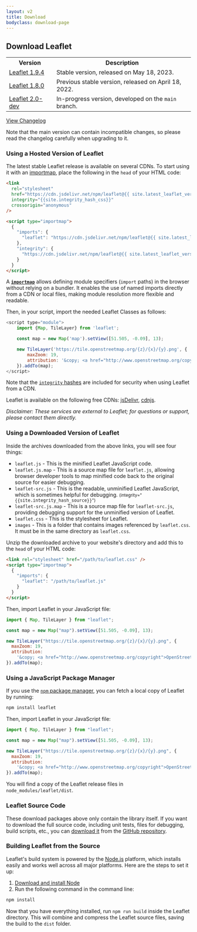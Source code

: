```yaml
---
layout: v2
title: Download
bodyclass: download-page
---
```


## Download Leaflet

<table>
	<tr>
		<th>Version</th>
		<th>Description</th>
	</tr>
	<tr>
		<td><a href="https://leafletjs-cdn.s3.amazonaws.com/content/leaflet/v1.9.4/leaflet.zip">Leaflet 1.9.4</a></td>
		<td>Stable version, released on May 18, 2023.</td>
	</tr>
	<tr>
		<td><a href="https://leafletjs-cdn.s3.amazonaws.com/content/leaflet/v1.8.0/leaflet.zip">Leaflet 1.8.0</a></td>
		<td>Previous stable version, released on April 18, 2022.</td>
	</tr>
	<tr>
		<td><a href="https://leafletjs-cdn.s3.amazonaws.com/content/leaflet/main/leaflet.zip">Leaflet 2.0-dev</a></td>
		<td>In-progress version, developed on the <code>main</code> branch.</td>
	</tr>
</table>

[View Changelog](https://github.com/Leaflet/Leaflet/blob/main/CHANGELOG.md)

Note that the main version can contain incompatible changes,
so please read the changelog carefully when upgrading to it.

### Using a Hosted Version of Leaflet

The latest stable Leaflet release is available on several CDNs. To start using it with an [importmap](https://developer.mozilla.org/en-US/docs/Web/HTML/Element/script/type/importmap), place the following in the `head` of your HTML code:

```html
<link
  rel="stylesheet"
  href="https://cdn.jsdelivr.net/npm/leaflet@{{ site.latest_leaflet_version}}/dist/leaflet.css"
  integrity="{{site.integrity_hash_css}}"
  crossorigin="anonymous"
/>

<script type="importmap">
  {
    "imports": {
      "leaflet": "https://cdn.jsdelivr.net/npm/leaflet@{{ site.latest_leaflet_version }}/dist/leaflet.js"
    },
    "integrity": {
      "https://cdn.jsdelivr.net/npm/leaflet@{{ site.latest_leaflet_version }}/dist/leaflet.js": "{{site.integrity_hash_uglified}}"
    }
  }
</script>
```

A [**`importmap`**](https://developer.mozilla.org/en-US/docs/Web/HTML/Element/script/type/importmap) allows defining module specifiers (`import` paths) in the browser without relying on a bundler. It enables the use of named imports directly from a CDN or local files, making module resolution more flexible and readable.

Then, in your script, import the needed Leaflet Classes as follows:

```js
<script type="module">
	import {Map, TileLayer} from 'leaflet';

	const map = new Map('map').setView([51.505, -0.09], 13);

	new TileLayer('https://tile.openstreetmap.org/{z}/{x}/{y}.png', {
		maxZoom: 19,
		attribution: '&copy; <a href="http://www.openstreetmap.org/copyright">OpenStreetMap</a>'
	}).addTo(map);
</script>
```

Note that the [`integrity` hashes](https://developer.mozilla.org/en-US/docs/Web/Security/Subresource_Integrity) are included for security when using Leaflet from a CDN.

Leaflet is available on the following free CDNs: [jsDelivr](https://www.jsdelivr.com/package/npm/leaflet?path=dist), [cdnjs](https://cdnjs.com/libraries/leaflet).

_Disclaimer: These services are external to Leaflet; for questions or support, please contact them directly._

### Using a Downloaded Version of Leaflet

Inside the archives downloaded from the above links, you will see four things:

- `leaflet.js` - This is the minified Leaflet JavaScript code.
- `leaflet.js.map` - This is a source map file for `leaflet.js`, allowing browser developer tools to map minified code back to the original source for easier debugging.
- `leaflet-src.js` - This is the readable, unminified Leaflet JavaScript, which is sometimes helpful for debugging. <small>(integrity="<nobr><tt>{{site.integrity_hash_source}}</tt></nobr>")</small>
- `leaflet-src.js.map` - This is a source map file for `leaflet-src.js`, providing debugging support for the unminified version of Leaflet.
- `leaflet.css` - This is the stylesheet for Leaflet.
- `images` - This is a folder that contains images referenced by `leaflet.css`. It must be in the same directory as `leaflet.css`.

Unzip the downloaded archive to your website's directory and add this to the `head` of your HTML code:

```html
<link rel="stylesheet" href="/path/to/leaflet.css" />
<script type="importmap">
  {
    "imports": {
      "leaflet": "/path/to/leaflet.js"
    }
  }
</script>
```

Then, import Leaflet in your JavaScript file:

```js
import { Map, TileLayer } from "leaflet";

const map = new Map("map").setView([51.505, -0.09], 13);

new TileLayer("https://tile.openstreetmap.org/{z}/{x}/{y}.png", {
  maxZoom: 19,
  attribution:
    '&copy; <a href="http://www.openstreetmap.org/copyright">OpenStreetMap</a>',
}).addTo(map);
```

### Using a JavaScript Package Manager

If you use the [`npm` package manager](https://www.npmjs.com/), you can fetch a local copy of Leaflet by running:

```sh
npm install leaflet
```

Then, import Leaflet in your JavaScript file:

```js
import { Map, TileLayer } from "leaflet";

const map = new Map("map").setView([51.505, -0.09], 13);

new TileLayer("https://tile.openstreetmap.org/{z}/{x}/{y}.png", {
  maxZoom: 19,
  attribution:
    '&copy; <a href="http://www.openstreetmap.org/copyright">OpenStreetMap</a>',
}).addTo(map);
```

You will find a copy of the Leaflet release files in `node_modules/leaflet/dist`.

### Leaflet Source Code

These download packages above only contain the library itself.
If you want to download the full source code, including unit tests, files for debugging, build scripts, etc.,
you can <a href="https://github.com/Leaflet/Leaflet/releases">download it</a>
from the <a href="https://github.com/Leaflet/Leaflet">GitHub repository</a>.

### Building Leaflet from the Source

Leaflet's build system is powered by the [Node.js](http://nodejs.org) platform,
which installs easily and works well across all major platforms.
Here are the steps to set it up:

1. [Download and install Node](http://nodejs.org)
2. Run the following command in the command line:

```sh
npm install
```

Now that you have everything installed, run `npm run build` inside the Leaflet directory.
This will combine and compress the Leaflet source files, saving the build to the `dist` folder.
